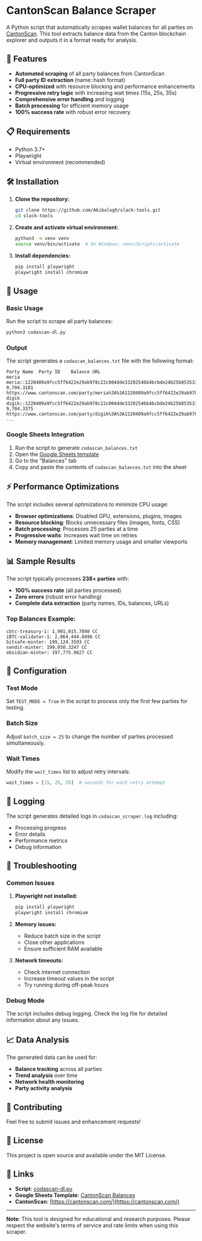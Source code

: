# CantonScan Balance Scraper

A Python script that automatically scrapes wallet balances for all parties on [CantonScan](https://cantonscan.com/). This tool extracts balance data from the Canton blockchain explorer and outputs it in a format ready for analysis.

## 🚀 Features

- **Automated scraping** of all party balances from CantonScan
- **Full party ID extraction** (name::hash format)
- **CPU-optimized** with resource blocking and performance enhancements
- **Progressive retry logic** with increasing wait times (15s, 25s, 35s)
- **Comprehensive error handling** and logging
- **Batch processing** for efficient memory usage
- **100% success rate** with robust error recovery

## 📋 Requirements

- Python 3.7+
- Playwright
- Virtual environment (recommended)

## 🛠️ Installation

1. **Clone the repository:**
   ```bash
   git clone https://github.com/Akibalogh/slack-tools.git
   cd slack-tools
   ```

2. **Create and activate virtual environment:**
   ```bash
   python3 -m venv venv
   source venv/bin/activate  # On Windows: venv\Scripts\activate
   ```

3. **Install dependencies:**
   ```bash
   pip install playwright
   playwright install chromium
   ```

## 🎯 Usage

### Basic Usage

Run the script to scrape all party balances:

```bash
python3 codascan-dl.py
```

### Output

The script generates a `codascan_balances.txt` file with the following format:

```
Party Name	Party ID	Balance	URL
meria	meria::1220409a9fcc5ff6422e29ab978c22c004dde33202546b4bcbde24b25b85353366c2	9,704.3101	https://www.cantonscan.com/party/meria%3A%3A1220409a9fcc5ff6422e29ab978c22c004dde33202546b4bcbde24b25b85353366c2
digik	digik::1220409a9fcc5ff6422e29ab978c22c004dde33202546b4bcbde24b25b85353366c2	9,704.3375	https://www.cantonscan.com/party/digik%3A%3A1220409a9fcc5ff6422e29ab978c22c004dde33202546b4bcbde24b25b85353366c2
...
```

### Google Sheets Integration

1. Run the script to generate `codascan_balances.txt`
2. Open the [Google Sheets template](https://drive.google.com/open?id=1B2MXcW24vYuKx7-tUFiw9HcdFbmYc9-asIwQB_Iaeu0&usp=chrome_ntp)
3. Go to the "Balances" tab
4. Copy and paste the contents of `codascan_balances.txt` into the sheet

## ⚡ Performance Optimizations

The script includes several optimizations to minimize CPU usage:

- **Browser optimizations**: Disabled GPU, extensions, plugins, images
- **Resource blocking**: Blocks unnecessary files (images, fonts, CSS)
- **Batch processing**: Processes 25 parties at a time
- **Progressive waits**: Increases wait time on retries
- **Memory management**: Limited memory usage and smaller viewports

## 📊 Sample Results

The script typically processes **238+ parties** with:
- **100% success rate** (all parties processed)
- **Zero errors** (robust error handling)
- **Complete data extraction** (party names, IDs, balances, URLs)

### Top Balances Example:
```
cbtc-treasury-1: 1,901,015.7898 CC
iBTC-validator-1: 2,864,444.8496 CC
bitsafe-minter: 199,124.3593 CC
sendit-minter: 199,050.3247 CC
obsidian-minter: 197,775.9827 CC
```

## 🔧 Configuration

### Test Mode
Set `TEST_MODE = True` in the script to process only the first few parties for testing.

### Batch Size
Adjust `batch_size = 25` to change the number of parties processed simultaneously.

### Wait Times
Modify the `wait_times` list to adjust retry intervals:
```python
wait_times = [15, 25, 35]  # seconds for each retry attempt
```

## 📝 Logging

The script generates detailed logs in `codascan_scraper.log` including:
- Processing progress
- Error details
- Performance metrics
- Debug information

## 🐛 Troubleshooting

### Common Issues

1. **Playwright not installed:**
   ```bash
   pip install playwright
   playwright install chromium
   ```

2. **Memory issues:**
   - Reduce batch size in the script
   - Close other applications
   - Ensure sufficient RAM available

3. **Network timeouts:**
   - Check internet connection
   - Increase timeout values in the script
   - Try running during off-peak hours

### Debug Mode

The script includes debug logging. Check the log file for detailed information about any issues.

## 📈 Data Analysis

The generated data can be used for:
- **Balance tracking** across all parties
- **Trend analysis** over time
- **Network health monitoring**
- **Party activity analysis**

## 🤝 Contributing

Feel free to submit issues and enhancement requests!

## 📄 License

This project is open source and available under the MIT License.

## 🔗 Links

- **Script**: [codascan-dl.py](https://github.com/Akibalogh/slack-tools/blob/main/codascan-dl.py)
- **Google Sheets Template**: [CantonScan Balances](https://drive.google.com/open?id=1B2MXcW24vYuKx7-tUFiw9HcdFbmYc9-asIwQB_Iaeu0&usp=chrome_ntp)
- **CantonScan**: [https://cantonscan.com/](https://cantonscan.com/)

---

**Note**: This tool is designed for educational and research purposes. Please respect the website's terms of service and rate limits when using this scraper. 